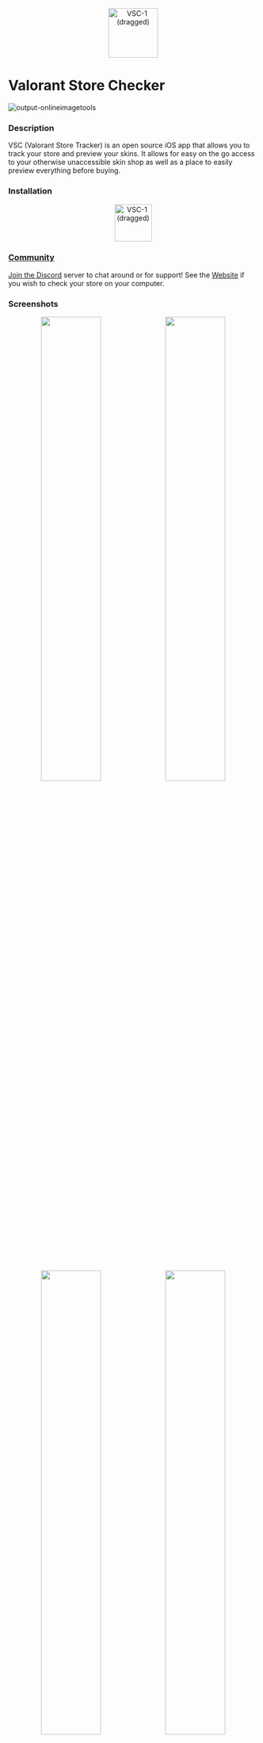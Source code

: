 <div align="center">
  <img width="100" alt="VSC-1 (dragged)" src="https://user-images.githubusercontent.com/77747704/183313304-d6343e5b-6679-4783-ad26-f277af996b6b.png">
</div>

<h1>
Valorant Store Checker
</h1>

![output-onlineimagetools](https://user-images.githubusercontent.com/77747704/191420376-c94d6a26-ef1f-4d1a-b53c-bb216aca9421.png)

### Description
VSC (Valorant Store Tracker) is an open source iOS app that allows you to track your store and preview your skins. It allows for easy on the go access to your otherwise unaccessible skin shop as well as a place to easily preview everything before buying. 

### Installation
<p align=center>
  <a href="https://apps.apple.com/app/id1637273546" target="_blank" rel="noreferrer"><img height="75" alt="VSC-1 (dragged)" src="https://user-images.githubusercontent.com/77747704/184449890-c3620a49-6303-494e-8bcb-f0fd005b9a6d.png">
</p>
   
### Community
Join the [Discord](https://discord.gg/vK5mzjvqYM) server to chat around or for support!
See the [Website](https://valorantstore.net) if you wish to check your store on your computer.

### Screenshots
<p align=center>
  <img width="49%" src="https://user-images.githubusercontent.com/77747704/183316740-c45ca2cc-ed89-4712-be62-2a916a92cd70.png" />
  <img width="49%" src="https://user-images.githubusercontent.com/77747704/183316723-3c5e6e33-a6d7-44d8-acd3-0740acbf2aef.png" />
</p>

<p align=center>
  <img width="49%" src="https://user-images.githubusercontent.com/77747704/183316785-db7a1716-67cf-4250-a31e-610fc5546035.png" />
  <img width="49%" src="https://user-images.githubusercontent.com/77747704/183316789-fa977781-19f3-4e7f-92ee-74d76a3bcb39.png" />
</p>

<p align=center>
  <img width="49%" src="https://user-images.githubusercontent.com/77747704/189550838-752fcd29-73cc-45aa-b902-1d1563cfa2ba.PNG" />
  <img width="49%" src="https://user-images.githubusercontent.com/77747704/189550843-97171c12-8a4b-47cf-85ad-8d4b2051c17b.PNG" />
</p>

<p align=center>
  <img width="49%" src="https://user-images.githubusercontent.com/77747704/192401293-83bd4415-3ac8-4c72-a756-329ee8ad6df3.png" />
  <img width="49%" src="https://user-images.githubusercontent.com/77747704/192401299-976c7211-bf2a-4466-a130-4e34235f456f.png" />
</p>

### Frequently Asked Questions

#### Why does the app need my login information?

While many of your statistics are free to access without your password, your store is a notable exception as it is considered sensitive information. In order for the app to access your store, it needs your login information where it obtains your store through this [open source API](https://github.com/HeyM1ke/ValorantClientAPI).

#### What are the measures in place to protect me?

In addition to never storing your password, sensitive information including your region is secured behind Keychain. The app is also open source, allowing anybody and everyone to access the code at all times. Your privacy is a priority, and I have done everything in my power to ensure it. For legal mumbo jumbo, see [here](https://solounity.notion.site/solounity/Valorant-Store-Checker-App-Privacy-Policy-761932ab3fcb4fea95564b2b63d2d5b5).

#### What assets are downloaded?

If you are perceptive, you will notice that the app downloads assets on your first launch. These are image assets allowing you to use the app's Skin index feature at all times, even when offline. 

#### What does remember password do?
The current way that the reload button requires cookies instead of your username and password, allowing the app to not store your password at all. However, these cookies expire after a certain period, requiring the user to sign in again. In order to streamline this process, remember password allows the user to save their password and allow for automatic behind the scenes sign in. If the user wishes to not save the password, they can simply sign out and sign back in to create new cookies.  

### Feature Roadmap
- [] Korean localization
- [] Chinese localization
- [] Language localization of all weapons and categories
- [] Rework offline data management
- [] Streamline automatic skin get and download process to become less laggy on first launch
- [] Rework Skin Index tab for multiple categories including: owned skins, skin index, equip skins, information pane
- [] Widgets
- [] User customization of colour scheme and app icon
- [] Monetization strategy (of new features only, core features are free)

### Acknowledgements
Thank you to the following people and repositories:

- **[juliand665](https://github.com/juliand665)** for their invaluable help in answering my many SwiftUI question.
- **[Lunac-dev](https://github.com/Lunac-dev)** for his continuous support and creation of the Valorant Store Checker project.
- **[RumbleMike/ValorantClientAPI](https://github.com/RumbleMike/ValorantClientAPI)** for the API that makes it all possible.
- **[techchrism/valorant-api-docs](https://github.com/techchrism/valorant-api-docs)** for the detailed documentation.
- **[Valorant-API.com](https://valorant-api.com)** for providing assets.

### TOS and Privacy Policy
TOS follows the [MIT License](https://github.com/SoloUnity/Valorant-Store-Checker-App/blob/main/License)

[Privacy Policy](https://solounity.notion.site/solounity/Valorant-Store-Checker-App-Privacy-Policy-761932ab3fcb4fea95564b2b63d2d5b5)




